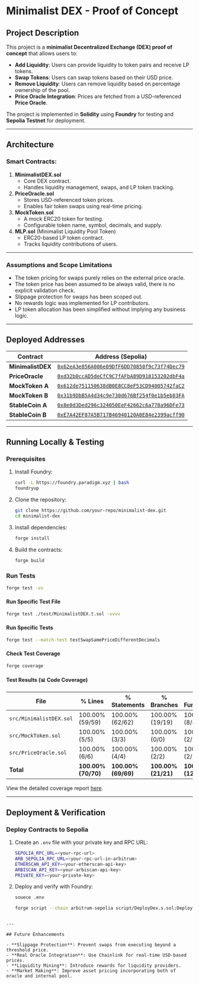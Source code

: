 # Minimalist DEX - Proof of Concept

## Project Description

This project is a **minimalist Decentralized Exchange (DEX) proof of concept** that allows users to:

- **Add Liquidity**: Users can provide liquidity to token pairs and receive LP tokens.
- **Swap Tokens**: Users can swap tokens based on their USD price.
- **Remove Liquidity**: Users can remove liquidity based on percentage ownership of the pool.
- **Price Oracle Integration**: Prices are fetched from a USD-referenced **Price Oracle**.

The project is implemented in **Solidity** using **Foundry** for testing and **Sepolia Testnet** for deployment.

---

## Architecture

### Smart Contracts:

1. **MinimalistDEX.sol**
   - Core DEX contract.
   - Handles liquidity management, swaps, and LP token tracking.
2. **PriceOracle.sol**
   - Stores USD-referenced token prices.
   - Enables fair token swaps using real-time pricing.
3. **MockToken.sol**
   - A mock ERC20 token for testing.
   - Configurable token name, symbol, decimals, and supply.
4. **MLP.sol** (Minimalist Liquidity Pool Token)
   - ERC20-based LP token contract.
   - Tracks liquidity contributions of users.

---

### Assumptions and Scope Limitations

- The token pricing for swaps purely relies on the external price oracle.
- The token price has been assumed to be always valid, there is no explicit validation check.
- Slippage protection for swaps has been scoped out.
- No rewards logic was implemented for LP contributors.
- LP token allocation has been simplified without implying any business logic.

---

## Deployed Addresses

| Contract          | Address (Sepolia)                                                                                                                   |
| ----------------- | ----------------------------------------------------------------------------------------------------------------------------------- |
| **MinimalistDEX** | [`0x62eA3e856A006e09DfF6DD70850f9c73f74Dec79`](https://sepolia.arbiscan.io/address/0x62eA3e856A006e09DfF6DD70850f9c73f74Dec79#code) |
| **PriceOracle**   | [`0xd32b0ccAD5deCfC9C7fAFbA89D918153202dbF4a`](https://sepolia.arbiscan.io/address/0xd32b0ccad5decfc9c7fafba89d918153202dbf4a#code) |
| **MockToken A**   | [`0x612de751150638dB0E8CC8eF53CD94005742faC2`](https://sepolia.arbiscan.io/address/0x612de751150638dB0E8CC8eF53CD94005742faC2#code) |
| **MockToken B**   | [`0x31b9DbB5A4d34c9e730d676Bf254f0e1b5eb03FA`](https://sepolia.arbiscan.io/address/0x31b9DbB5A4d34c9e730d676Bf254f0e1b5eb03FA#code) |
| **StableCoin A**  | [`0x8e0d3Ded296c324050EeF42662c6a778a96DFe73`](https://sepolia.arbiscan.io/address/0x8e0d3Ded296c324050EeF42662c6a778a96DFe73#code) |
| **StableCoin B**  | [`0xE7A42EF87A5B717B46940120A0E84e2399acff90`](https://sepolia.arbiscan.io/address/0xE7A42EF87A5B717B46940120A0E84e2399acff90#code) |

---

## Running Locally & Testing

### **Prerequisites**

1. Install Foundry:

   ```sh
   curl -L https://foundry.paradigm.xyz | bash
   foundryup
   ```

2. Clone the repository:

   ```sh
   git clone https://github.com/your-repo/minimalist-dex.git
   cd minimalist-dex
   ```

3. Install dependencies:

   ```sh
   forge install
   ```

4. Build the contracts:
   ```sh
   forge build
   ```

### **Run Tests**

```sh
forge test -vv
```

#### **Run Specific Test File**

```sh
forge test ./test/MinimalistDEX.t.sol -vvvv
```

#### **Run Specific Tests**

```sh
forge test --match-test testSwapSamePriceDifferentDecimals
```

#### **Check Test Coverage**

```sh
forge coverage
```

#### **Test Results** (📊 Code Coverage)

| File                    | % Lines             | % Statements        | % Branches          | % Functions         |
| ----------------------- | ------------------- | ------------------- | ------------------- | ------------------- |
| `src/MinimalistDEX.sol` | 100.00% (59/59)     | 100.00% (62/62)     | 100.00% (19/19)     | 100.00% (8/8)       |
| `src/MockToken.sol`     | 100.00% (5/5)       | 100.00% (3/3)       | 100.00% (0/0)       | 100.00% (2/2)       |
| `src/PriceOracle.sol`   | 100.00% (6/6)       | 100.00% (4/4)       | 100.00% (2/2)       | 100.00% (2/2)       |
| **Total**               | **100.00% (70/70)** | **100.00% (69/69)** | **100.00% (21/21)** | **100.00% (12/12)** |

View the detailed coverage report [here](./coverage_report/index.html).

---

## Deployment & Verification

### **Deploy Contracts to Sepolia**

1. Create an `.env` file with your private key and RPC URL:

   ```sh
   SEPOLIA_RPC_URL=<your-rpc-url>
   ARB_SEPOLIA_RPC_URL=<your-rpc-url-in-arbitrum>
   ETHERSCAN_API_KEY=<your-etherscan-api-key>
   ARBISCAN_API_KEY=<your-arbiscan-api-key>
   PRIVATE_KEY=<your-private-key>
   ```

2. Deploy and verify with Foundry:

   ```sh
   souece .env

   forge script --chain arbitrum-sepolia script/DeployDex.s.sol:DeployDEX --rpc-url $ARB_SEPOLIA_RPC_URL --private-key $PRIVATE_KEY --broadcast --verify --etherscan-api-key $ARBISCAN_API_KEY
   ```

```

---

## Future Enhancements

- **Slippage Protection**: Prevent swaps from executing beyond a threshold price.
- **Real Oracle Integration**: Use Chainlink for real-time USD-based prices.
- **Liquidity Mining**: Introduce rewards for liquidity providers.
- **Market Making**: Improve asset pricing incorporating both of oracle and internal pool.
```
